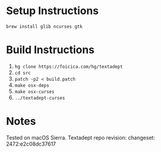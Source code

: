 # Setup Instructions
`brew install glib ncurses gtk`

# Build Instructions
1) `hg clone https://foicica.com/hg/textadept`
2) `cd src`
3) `patch -p2 < build.patch`
4) `make osx-deps`
5) `make osx-curses`
6) `../textadept-curses`

# Notes
Tested on macOS Sierra. Textadept repo revision: changeset: 2472:e2c08dc37617

